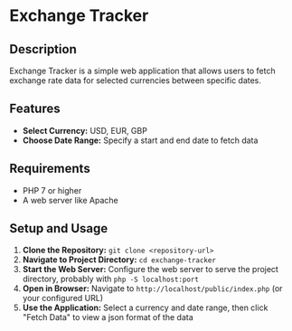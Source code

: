 # Exchange Tracker

## Description

Exchange Tracker is a simple web application that allows users to fetch exchange rate data for selected currencies between specific dates.

## Features

-   **Select Currency:** USD, EUR, GBP
-   **Choose Date Range:** Specify a start and end date to fetch data

## Requirements

-   PHP 7 or higher
-   A web server like Apache

## Setup and Usage

1. **Clone the Repository:** `git clone <repository-url>`
2. **Navigate to Project Directory:** `cd exchange-tracker`
3. **Start the Web Server:** Configure the web server to serve the project directory, probably with `php -S localhost:port`
4. **Open in Browser:** Navigate to `http://localhost/public/index.php` (or your configured URL)
5. **Use the Application:** Select a currency and date range, then click "Fetch Data" to view a json format of the data
